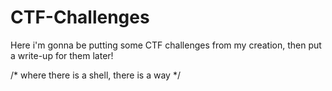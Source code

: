 # CTF-Challenges

Here i'm gonna be putting some CTF challenges from my creation, then put a write-up for them later!


/* where there is a shell, there is a way */

